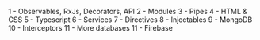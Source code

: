 1 - Observables, RxJs, Decorators, API
2 - Modules
3 - Pipes
4 - HTML & CSS
5 - Typescript
6 - Services
7 - Directives
8 - Injectables
9 - MongoDB
10 - Interceptors
11 - More databases
11 - Firebase

